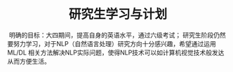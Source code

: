# <center>研究生学习与计划</center>

<p>
&#160;明确的目标：大四期间，提高自身的英语水平，通过六级考试；
研究生阶段仍然要努力学习，对于NLP（自然语言处理）研究方向十分感兴趣，希望通过运用ML/DL 相关方法解决NLP实际问题，使得NLP技术可以如计算机视觉技术般发达从而方便生活。
</p>

